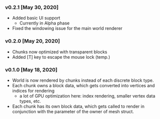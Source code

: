 ### v0.2.1 [May 30, 2020]
* Added basic UI support
    * Currently in Alpha phase
* Fixed the windowing issue for the main world renderer

### v0.2.0 [May 20, 2020]
* Chunks now optimized with transparent blocks
* Added [T] key to escape the mouse lock (temp.)

### v0.1.0 [May 18, 2020]
* World is now rendered by chunks instead of each discrete block type.
* Each chunk owns a block data, which gets converted into vertices and indices for rendering
    * a lot of GPU optimization here: index rendering, smaller vertex data types, etc.
* Each chunk has its own block data, which gets called to render in conjunction with the parameter of the owner of mesh struct.
